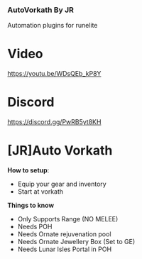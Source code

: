 ### AutoVorkath By JR

Automation plugins for runelite

# Video

https://youtu.be/WDsQEb_kP8Y

# Discord

https://discord.gg/PwRB5yt8KH

# [JR]Auto Vorkath

**How to setup**:

- Equip your gear and inventory
- Start at vorkath

**Things to know**

- Only Supports Range (NO MELEE)
- Needs POH
- Needs Ornate rejuvenation pool
- Needs Ornate Jewellery Box (Set to GE)
- Needs Lunar Isles Portal in POH